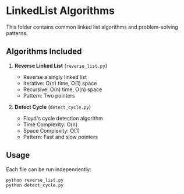 # LinkedList Algorithms

This folder contains common linked list algorithms and problem-solving patterns.

## Algorithms Included

1. **Reverse Linked List** (`reverse_list.py`)
   - Reverse a singly linked list
   - Iterative: O(n) time, O(1) space
   - Recursive: O(n) time, O(n) space
   - Pattern: Two pointers

2. **Detect Cycle** (`detect_cycle.py`)
   - Floyd's cycle detection algorithm
   - Time Complexity: O(n)
   - Space Complexity: O(1)
   - Pattern: Fast and slow pointers

## Usage

Each file can be run independently:
```bash
python reverse_list.py
python detect_cycle.py
```
